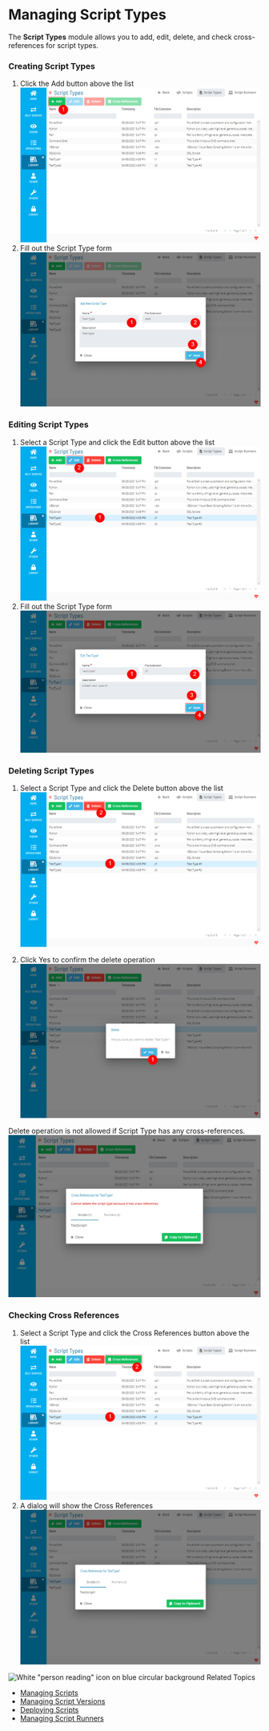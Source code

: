 # Managing Script Types

The **Script Types** module allows you to add, edit, delete, and check cross-references for script types.


### Creating Script Types

1. Click the Add button above the list
   ![A screen showing script types module with location of add button](../../../../../Resources/Images/SM/Library/Scripts/Scripts-Add-Type-01.png "Add Script Type Button")
2. Fill out the Script Type form
   ![A screen showing add script type form](../../../../../Resources/Images/SM/Library/Scripts/Scripts-Add-Type-02.png "Add Script Type Form")


### Editing Script Types

1. Select a Script Type and click the Edit button above the list
   ![A screen showing script types module with location of edit button](../../../../../Resources/Images/SM/Library/Scripts/Scripts-Edit-Type-01.png "Edit Script Type Button")
2. Fill out the Script Type form
   ![A screen showing edit script type form](../../../../../Resources/Images/SM/Library/Scripts/Scripts-Edit-Type-02.png "Edit Script Type Form")


### Deleting Script Types

1. Select a Script Type and click the Delete button above the list
   ![A screen showing script types module with location of delete button](../../../../../Resources/Images/SM/Library/Scripts/Scripts-Delete-Type-01.png "Delete Script Type Button")

2. Click Yes to confirm the delete operation
   ![A screen asking for confirmation to delete a script type](../../../../../Resources/Images/SM/Library/Scripts/Scripts-Delete-Type-02.png "Delete Script Type Confirmation")

Delete operation is not allowed if Script Type has any cross-references.
![A screen showing cross references of a script type](../../../../../Resources/Images/SM/Library/Scripts/Scripts-Delete-Type-02-Cross-Refs.png "Delete Script Type with Cross References")


### Checking Cross References

1. Select a Script Type and click the Cross References button above the list
   ![A screen showing script types module with location of cross references button](../../../../../Resources/Images/SM/Library/Scripts/Scripts-Cross-References-Type-01.png "Script Type Cross References Button")
2. A dialog will show the Cross References
   ![A screen showing cross references of a script](../../../../../Resources/Images/SM/Library/Scripts/Scripts-Cross-References-Type-02.png "Script Type Cross References Dialog")


![White "person reading" icon on blue circular background](../../../../../Resources/Images/moreinfo-icon(48x48).png "More Info icon")
Related Topics

- [Managing Scripts](Managing-Scripts.md)
- [Managing Script Versions](Managing-Script-Versions.md)
- [Deploying Scripts](Deploying-Scripts.md)
- [Managing Script Runners](Managing-Script-Runners.md)
